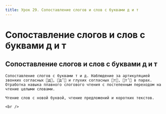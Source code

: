 ```yaml
---
title: Урок 29. Сопоставление слогов и слов с буквами д и т
---
```


# Сопоставление слогов и слов с буквами д и т

## Сопоставление слогов и слов с буквами д и т

<p>
	Сопоставление слогов с буквами т и д. Наблюдение за артикуляцией звонких согласных д, д’ и глухих согласных т, т’ в парах. Отработка навыка плавного слогового чтения с постепенным переходом на чтение целыми словами. 
</p>
<p>
	Чтение слов с новой буквой, чтение предложений и коротких текстов.
</p>
<div>
	<br />
</div>